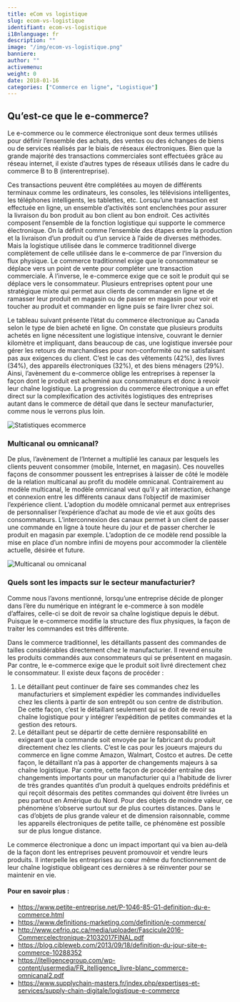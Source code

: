 ```yaml
---
title: eCom vs logistique
slug: ecom-vs-logistique
identifiant: ecom-vs-logistique
i18nlanguage: fr
description: ""
image: "/img/ecom-vs-logistique.png"
banniere: 
author: "" 
activemenu:
weight: 0
date: 2018-01-16
categories: ["Commerce en ligne", "Logistique"]
---
```


## Qu’est-ce que le e-commerce?

Le e-commerce ou le commerce électronique sont deux termes utilisés pour définir l’ensemble des achats, des ventes ou des échanges de biens ou de services réalisés par le biais de réseaux électroniques. Bien que la grande majorité des transactions commerciales sont effectuées grâce au réseau internet, il existe d’autres types de réseaux utilisés dans le cadre du commerce B to B (interentreprise). 

Ces transactions peuvent être complétées au moyen de différents terminaux comme les ordinateurs, les consoles, les télévisions intelligentes, les téléphones intelligents, les tablettes, etc. Lorsqu’une transaction est effectuée en ligne, un ensemble d’activités sont enclenchées pour assurer la livraison du bon produit au bon client au bon endroit.  Ces activités composent l’ensemble de la fonction logistique qui supporte le commerce électronique.  On la définit comme l’ensemble des étapes entre la production et la livraison d’un produit ou d’un service à l’aide de diverses méthodes. Mais la logistique utilisée dans le commerce traditionnel diverge complètement de celle utilisée dans le e-commerce de par l’inversion du flux physique. Le commerce traditionnel exige que le consommateur se déplace vers un point de vente pour compléter une transaction commerciale. À l’inverse, le e-commerce exige que ce soit le produit qui se déplace vers le consommateur.  Plusieurs entreprises optent pour une stratégique mixte qui permet aux clients de commander en ligne et de ramasser leur produit en magasin ou de passer en magasin pour voir et toucher au produit et commander en ligne puis se faire livrer chez soi.

Le tableau suivant présente l’état du commerce électronique au Canada selon le type de bien acheté en ligne.  On constate que plusieurs produits achetés en ligne nécessitent une logistique intensive, couvrant le dernier kilomètre et impliquant, dans beaucoup de cas, une logistique inversée pour gérer les retours de marchandises pour non-conformité ou ne satisfaisant pas aux exigences du client.  C’est le cas des vêtements (42%), des livres (34%), des appareils électroniques (32%), et des biens ménagers (29%).  Ainsi, l’avènement du e-commerce oblige les entreprises à repenser la façon dont le produit est acheminé aux consommateurs et donc à revoir leur chaîne logistique.  La progression du commerce électronique a un effet direct sur la complexification des activités logistiques des entreprises autant dans le commerce de détail que dans le secteur manufacturier, comme nous le verrons plus loin.

![Statistiques ecommerce](/img/ecommerce-vs-logistique1.png "Statistiques ecommerce")

### Multicanal ou omnicanal?

De plus, l’avènement de l’Internet a multiplié les canaux par lesquels les clients peuvent consommer (mobile, Internet, en magasin). Ces nouvelles façons de consommer poussent les entreprises à laisser de côté le modèle de la relation multicanal au profit du modèle omnicanal. Contrairement au modèle multicanal, le modèle omnicanal veut qu’il y ait interaction, échange et connexion entre les différents canaux dans l’objectif de maximiser l’expérience client. L’adoption du modèle omnicanal permet aux entreprises de personnaliser l’expérience d’achat au mode de vie et aux goûts des consommateurs. L’interconnexion des canaux permet à un client de passer une commande en ligne à toute heure du jour et de passer chercher le produit en magasin par exemple. L’adoption de ce modèle rend possible la mise en place d’un nombre infini de moyens pour accommoder la clientèle actuelle, désirée et future.

![Multicanal ou omnicanal](/img/ecommerce-vs-logistique2.png "Multicanal ou omnicanal")

### Quels sont les impacts sur le secteur manufacturier? 

Comme nous l’avons mentionné, lorsqu’une entreprise décide de plonger dans l’ère du numérique en intégrant le e-commerce à son modèle d’affaires, celle-ci se doit de revoir sa chaîne logistique depuis le début. Puisque le e-commerce modifie la structure des flux physiques, la façon de traiter les commandes est très différente. 

Dans le commerce traditionnel, les détaillants passent des commandes de tailles considérables directement chez le manufacturier. Il revend ensuite les produits commandés aux consommateurs qui se présentent en magasin. Par contre, le e-commerce exige que le produit soit livré directement chez le consommateur. Il existe deux façons de procéder : 

1. Le détaillant peut continuer de faire ses commandes chez les manufacturiers et simplement expédier les commandes individuelles chez les clients à partir de son entrepôt ou son centre de distribution. De cette façon, c’est le détaillant seulement qui se doit de revoir sa chaîne logistique pour y intégrer l’expédition de petites commandes et la gestion des retours.
2. Le détaillant peut se départir de cette dernière responsabilité en exigeant que la commande soit envoyée par le fabricant du produit directement chez les clients. C’est le cas pour les joueurs majeurs du commerce en ligne comme Amazon, Walmart, Costco et autres.  De cette façon, le détaillant n’a pas à apporter de changements majeurs à sa chaîne logistique. Par contre, cette façon de procéder entraîne des changements importants pour un manufacturier qui a l’habitude de livrer de très grandes quantités d’un produit à quelques endroits prédéfinis et qui reçoit désormais des petites commandes qui doivent être livrées un peu partout en Amérique du Nord. Pour des objets de moindre valeur, ce phénomène s’observe surtout sur de plus courtes distances.  Dans le cas d’objets de plus grande valeur et de dimension raisonnable, comme les appareils électroniques de petite taille, ce phénomène est possible sur de plus longue distance.

Le commerce électronique a donc un impact important qui va bien au-delà de la façon dont les entreprises peuvent promouvoir et vendre leurs produits.  Il interpelle les entreprises au cœur même du fonctionnement de leur chaîne logistique obligeant ces dernières à se réinventer pour se maintenir en vie. 

#### Pour en savoir plus : 

- https://www.petite-entreprise.net/P-1046-85-G1-definition-du-e-commerce.html 
- https://www.definitions-marketing.com/definition/e-commerce/
- http://www.cefrio.qc.ca/media/uploader/Fascicule2016-Commercelectronique-21032017FINAL.pdf
- https://blog.cibleweb.com/2013/09/18/definition-du-jour-site-e-commerce-10288352
- https://itelligencegroup.com/wp-content/usermedia/FR_itelligence_livre-blanc_commerce-omnicanal2.pdf
- https://www.supplychain-masters.fr/index.php/expertises-et-services/supply-chain-digitale/logistique-e-commerce 



